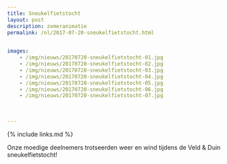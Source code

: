 ```yaml
---
title: Sneukelfietstocht
layout: post
description: zomeranimatie
permalink: /nl/2017-07-20-sneukelfietstocht.html

    
images: 
    - /img/nieuws/20170720-sneukelfietstocht-01.jpg
    - /img/nieuws/20170720-sneukelfietstocht-02.jpg
    - /img/nieuws/20170720-sneukelfietstocht-03.jpg
    - /img/nieuws/20170720-sneukelfietstocht-04.jpg
    - /img/nieuws/20170720-sneukelfietstocht-05.jpg
    - /img/nieuws/20170720-sneukelfietstocht-06.jpg
    - /img/nieuws/20170720-sneukelfietstocht-07.jpg
    
    
    
---
```


{% include links.md %}

Onze moedige deelnemers trotseerden weer en wind tijdens de Veld & Duin sneukelfietstocht! 



